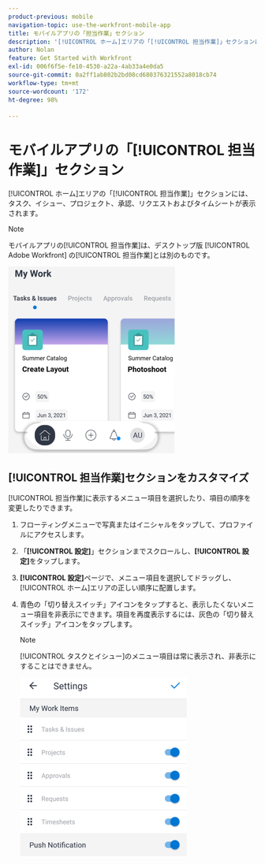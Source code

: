 ```yaml
---
product-previous: mobile
navigation-topic: use-the-workfront-mobile-app
title: モバイルアプリの「担当作業」セクション
description: '[!UICONTROL ホーム]エリアの「[!UICONTROL 担当作業]」セクションには、タスク、イシュー、プロジェクト、承認、リクエストおよびタイムシートが表示されます。'
author: Nolan
feature: Get Started with Workfront
exl-id: 006f6f5e-fe10-4530-a22a-4ab33a4e0da5
source-git-commit: 0a2ff1ab802b2bd08cd680376321552a8018cb74
workflow-type: tm+mt
source-wordcount: '172'
ht-degree: 98%

---
```


# モバイルアプリの「[!UICONTROL 担当作業]」セクション

[!UICONTROL ホーム]エリアの「[!UICONTROL 担当作業]」セクションには、タスク、イシュー、プロジェクト、承認、リクエストおよびタイムシートが表示されます。

>[!NOTE]
>
>モバイルアプリの[!UICONTROL 担当作業]は、デスクトップ版 [!UICONTROL Adobe Workfront] の[!UICONTROL 担当作業]とは別のものです。

![担当作業](assets/home-myworksection-338x379.png)

## [!UICONTROL 担当作業]セクションをカスタマイズ

[!UICONTROL 担当作業]に表示するメニュー項目を選択したり、項目の順序を変更したりできます。

1. フローティングメニューで写真またはイニシャルをタップして、プロファイルにアクセスします。
1. 「**[!UICONTROL 設定]**」セクションまでスクロールし、**[!UICONTROL 設定]**&#x200B;をタップします。
1. **[!UICONTROL 設定]**&#x200B;ページで、メニュー項目を選択してドラッグし、[!UICONTROL ホーム]エリアの正しい順序に配置します。
1. 青色の「切り替えスイッチ」アイコンをタップすると、表示したくないメニュー項目を非表示にできます。項目を再度表示するには、灰色の「切り替えスイッチ」アイコンをタップします。

   >[!NOTE]
   >
   >[!UICONTROL タスクとイシュー]のメニュー項目は常に表示され、非表示にすることはできません。

   ![&#x200B; モバイル設定 &#x200B;](assets/mobile-settings-338x366.png)

